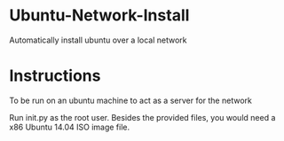 # Ubuntu-Network-Install
Automatically install ubuntu over a local network

# Instructions 
To be run on an ubuntu machine to act as a server for the network

Run init.py as the root user.
Besides the provided files, you would need a x86 Ubuntu 14.04 ISO image file.
